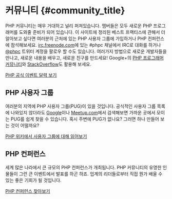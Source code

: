 # 커뮤니티 {#community_title}

PHP 커뮤니티는 매우 거대하고 널리 퍼져있습니다. 멤버들은 모두 새로운 PHP 프로그래머를 도와줄 준비가 되어 있습니다. 이 사이트에 정리된 베스트 프랙티스에 관해서 더 알아보고 싶다면 여러분의 근처에 있는 PHP 사용자 그룹에 가입하거나 PHP 컨퍼런스에 참석해보세요. [irc.freenode.com][php-irc]에 있는 #phpc 채널에서 IRC로 대화를 하거나 [@phpc][phpc-twitter] 트위터 계정을 팔로우 할 수도 있습니다. 여러가지 방법으로 새로운 개발자들을 만나고, 새로운 내용을 배우고, 새로운 친구를 만드세요! Google+의 [PHP 프로그래머 커뮤니티][php-programmers-gplus]와 [StackOverflow][php-so]도 활용해 보세요.

[PHP 공식 이벤트 달력 보기][php-calendar]

## PHP 사용자 그룹

여러분의 지역에 PHP 사용자 그룹(PUG)이 있을 것입니다. 공식적인 사용자 그룹 목록에 나와있지 않더라도 [Google][google]이나 [Meetup.com][meetup]에서 검색해보면 가까운 곳에서 모이는 PUG를 쉽게 찾을 수 있습니다. 혹시 주변에 PUG가 없나요? 그러면 하나 만들어 보는 것이 어떨까요?

[PHP 위키에서 사용자 그룹에 대해 읽어보기][php-wiki]

## PHP 컨퍼런스

세계 많은 나라에서 큰 규모의 PHP 컨퍼런스가 개최됩니다. PHP 커뮤니티의 유명한 인물들이 그런 큰 이벤트에서 발표를 하곤 하죠. 업계의 리더들로부터 직접 뭔가 배울 수 있는 좋은 기회가 될 것입니다.

[PHP 컨퍼런스 찾아보기][php-conf]

[php-calendar]: http://www.php.net/cal.php
[google]: https://www.google.com/search?q=php+user+group+near+me
[meetup]: http://www.meetup.com/find/
[php-wiki]: https://wiki.php.net/usergroups
[php-conf]: http://php.net/conferences/index.php
[phpc-twitter]: https://twitter.com/phpc
[php-programmers-gplus]: https://plus.google.com/u/0/communities/104245651975268426012
[php-irc]: http://webchat.freenode.net/
[php-so]: http://stackoverflow.com/questions/tagged/php
